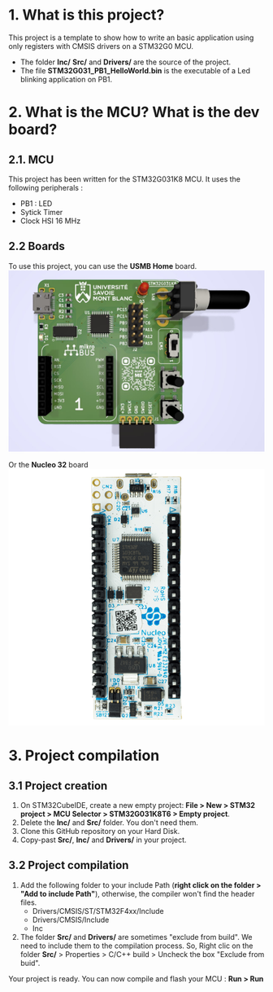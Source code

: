 # 1. What is this project?
This project is a template to show how to write an basic application using only registers with CMSIS drivers on a STM32G0 MCU.

* The folder **Inc/** **Src/** and **Drivers/** are the source of the project. 
* The file **STM32G031_PB1_HelloWorld.bin** is the executable of a Led blinking application on PB1.

# 2. What is the MCU? What is the dev board?
## 2.1. MCU
This project has been written for the STM32G031K8 MCU. It uses the following peripherals :

* PB1 : LED
* Sytick Timer
* Clock HSI 16 MHz

## 2.2 Boards
To use this project, you can use the **USMB Home** board. 
![image USMB Board](/Images/usmb_board_top.jpg)
 
Or the **Nucleo 32** board
![image Nucleo Board](/Images/NUCLEO-G031K8_top.png)


# 3. Project compilation
## 3.1 Project creation
1. On STM32CubeIDE, create a new empty project: **File > New > STM32 project > MCU Selector > STM32G031K8T6 > Empty project**.
2. Delete the **Inc/** and **Src/** folder. You don't need them.
3. Clone this GitHub repository on your Hard Disk.
4. Copy-past **Src/**, **Inc/** and **Drivers/** in your project.

## 3.2 Project compilation
1. Add the following folder to your include Path (**right click on the folder > "Add to include Path"**), otherwise, the compiler won't find the header files.
	* Drivers/CMSIS/ST/STM32F4xx/Include
	* Drivers/CMSIS/Include
	* Inc
2. The folder **Src/** and **Drivers/** are sometimes "exclude from build". We need to include them to the compilation process. So, Right clic on the folder **Src/** > Properties > C/C++ build > Uncheck the box "Exclude from buid".

Your project is ready. You can now compile and flash your MCU : **Run > Run**

